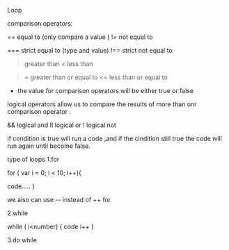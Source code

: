 Loop

comparison operators:

==  equal to (only compare a value )
!=  not equal to 

=== strict equal to (type and value)
!== strict not equal to 

> greater than 
< less than 

>= greater than or equal to
<= less than or equal to


* the value for comparison operators will be either true or false


logical operators
allow us to compare the results of more than onr comparison operator .

&& logical and
II logical or 
!   logical not



if condition is true will run a code ,and if the cindition still true the code will run again until become false.


type of loops
1.for 



for ( var i = 0; i < 10; i++){

code.....
}


we also can use -- instead of ++ for 



2.while


while ( i<number) {
code
i++
}


3.do while




